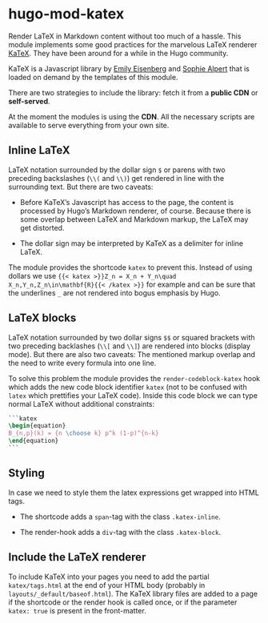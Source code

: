 # hugo-mod-katex

Render LaTeX in Markdown content without too much of a hassle. This module implements some good practices for the marvelous LaTeX renderer [KaTeX](https://katex.org). They have been around for a while in the Hugo community.

KaTeX is a Javascript library by [Emily Eisenberg](https://github.com/xymostech) and [Sophie Alpert](https://sophiebits.com/) that is loaded on demand by the templates of this module.

There are two strategies to include the library: fetch it from a **public CDN** or **self-served**.

At the moment the modules is using the **CDN**. All the necessary scripts are available to serve everything from your own site.

## Inline LaTeX

LaTeX notation surrounded by the dollar sign `$` or parens with two preceding backslashes (`\\(` and `\\)`) get rendered in line with the surrounding text. But there are two caveats: 

- Before KaTeX’s Javascript has access to the page, the content is processed by Hugo’s Markdown renderer, of course. Because there is some overlap between LaTeX and Markdown markup, the LaTeX may get distorted.

- The dollar sign may be interpreted by KaTeX as a delimiter for inline LaTeX.

The module provides the shortcode `katex` to prevent this. Instead of using dollars we use `{{< katex >}}Z_n = X_n + Y_n\quad X_n,Y_n,Z_n\in\mathbf{R}{{< /katex >}}` for example and can be sure that the underlines `_` are not rendered into bogus emphasis by Hugo.

## LaTeX blocks

LaTeX notation surrounded by two dollar signs `$$` or squared brackets with two preceding backlashes (`\\[` and `\\]`) are rendered into blocks (display mode). But there are also two caveats: The mentioned markup overlap and the need to write every formula into one line.

To solve this problem the module provides the `render-codeblock-katex` hook which adds the new code block identifier `katex` (not to be confused with `latex` which prettifies your LaTeX code). Inside this code block we can type normal LaTeX without additional constraints:

```latex
‍```katex
\begin{equation}
B_{n,p}(k) = {n \choose k} p^k (1-p)^{n-k}
\end{equation}
‍```
```

## Styling

In case we need to style them the latex expressions get wrapped into HTML tags.

- The shortcode adds a `span`-tag with the class `.katex-inline`.

- The render-hook adds a `div`-tag with the class `.katex-block`.

## Include the LaTeX renderer

To include KaTeX into your pages you need to add the partial `katex/tags.html` at the end of your HTML body (probably in `layouts/_default/baseof.html`). The KaTeX library files are added to a page if the shortcode or the render hook is called once, or if the parameter `katex: true` is present in the front-matter.

